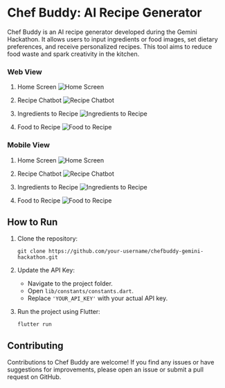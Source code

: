 # Chef Buddy: AI Recipe Generator

Chef Buddy is an AI recipe generator developed during the Gemini Hackathon. It allows users to input ingredients or food images, set dietary preferences, and receive personalized recipes. This tool aims to reduce food waste and spark creativity in the kitchen.

### Web View

1. Home Screen
![Home Screen](previews/w1.png)

2. Recipe Chatbot
![Recipe Chatbot](previews/w2.png)

3. Ingredients to Recipe
![Ingredients to Recipe](previews/w3.png)

4. Food to Recipe
![Food to Recipe](previews/w4.png)

### Mobile View

1. Home Screen
![Home Screen](previews/m1.png)

2. Recipe Chatbot
![Recipe Chatbot](previews/m2.png)

3. Ingredients to Recipe
![Ingredients to Recipe](previews/m3.png)

4. Food to Recipe
![Food to Recipe](previews/m4.png)

## How to Run

1. Clone the repository:
   ```
   git clone https://github.com/your-username/chefbuddy-gemini-hackathon.git
   ```

2. Update the API Key:
   - Navigate to the project folder.
   - Open `lib/constants/constants.dart`.
   - Replace `'YOUR_API_KEY'` with your actual API key.

3. Run the project using Flutter:
   ```
   flutter run
   ```

## Contributing

Contributions to Chef Buddy are welcome! If you find any issues or have suggestions for improvements, please open an issue or submit a pull request on GitHub.
